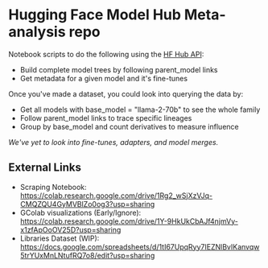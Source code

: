
# Hugging Face Model Hub Meta-analysis repo

Notebook scripts to do the following using the [HF Hub API](https://huggingface.co/docs/huggingface.js/en/hub/README):
- Build complete model trees by following parent_model links
- Get metadata for a given model and it's fine-tunes

Once you've made a dataset, you could look into querying the data by:

- Get all models with base_model = "llama-2-70b" to see the whole family
- Follow parent_model links to trace specific lineages
- Group by base_model and count derivatives to measure influence

*We've yet to look into fine-tunes, adapters, and model merges.*

## External Links
- Scraping Notebook: https://colab.research.google.com/drive/1Rg2_wSjXzVJq-CMQZQU4GyMVBlZo0og3?usp=sharing
- GColab visualizations (Early/Ignore): https://colab.research.google.com/drive/1Y-9HkUkCbAJf4njmVy-x1zfApOoOV25D?usp=sharing
- Libraries Dataset (WIP): https://docs.google.com/spreadsheets/d/1tI67UpqRyy7IEZNlBvIKanvqw5trYUxMnLNtufRQ7o8/edit?usp=sharing
